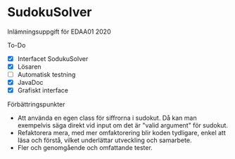 # SudokuSolver

Inlämningsuppgift för EDAA01 2020

To-Do

- [x] Interfacet SodukuSolver
- [x] Lösaren
- [ ] Automatisk testning
- [x] JavaDoc
- [x] Grafiskt interface

Förbättringspunkter

- Att använda en egen class för siffrorna i sudokut. Då kan man exempelvis säga direkt vid input om det är "valid argument" för sudokut.
- Refaktorera mera, med mer omfaktorering blir koden tydligare, enkel att läsa och förstå, vilket underlättar utveckling och samarbete.
- Fler och genomgående och omfattande tester.
